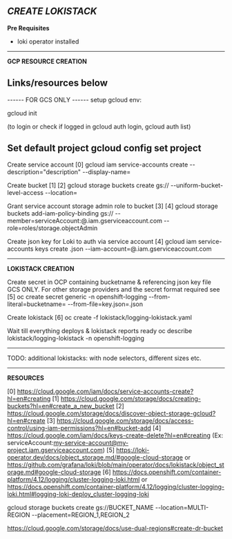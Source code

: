 *CREATE LOKISTACK*
-----------------------------------------

**Pre Requisites**
- loki operator installed

-----------------------------------------
**GCP RESOURCE CREATION**

Links/resources below
-----------------------------------------

------ FOR GCS ONLY ------ 
setup gcloud env:

gcloud init

(to login or check if logged in gcloud auth login, gcloud auth list)

Set default project
gcloud config set project <project>
-----------------------------------------

Create service account [0]
gcloud iam service-accounts create <sa-name> --description="description" --display-name=<sa-name>

Create bucket [1] [2]
gcloud storage buckets create gs://<bucket-name> --uniform-bucket-level-access --location=<region>

Grant service account storage admin role to bucket [3] [4]
gcloud storage buckets add-iam-policy-binding gs://<bucket-name> --member=serviceAccount:<sa-name>@<project>.iam.gserviceaccount.com --role=roles/storage.objectAdmin 

Create json key for Loki to auth via service account [4]
gcloud iam service-accounts keys create <sa-name>.json --iam-account=<sa-name>@<project>.iam.gserviceaccount.com

-----------------------------------------

**LOKISTACK CREATION**

Create secret in OCP containing bucketname & referencing json key file
GCS ONLY. For other storage providers and the secret format required see [5]
oc create secret generic <secret-name> -n openshift-logging  --from-literal=bucketname=<bucket-name> --from-file=key.json=<sa-name>.json 

Create lokistack [6]
oc create -f lokistack/logging-lokistack.yaml

Wait till everything deploys & lokistack reports ready 
oc describe lokistack/logging-lokistack -n openshift-logging 

-----------------------------------------
TODO:
additional lokistacks: with node selectors, different sizes etc.

-----------------------------------------

**RESOURCES**

[0] https://cloud.google.com/iam/docs/service-accounts-create?hl=en#creating
[1] https://cloud.google.com/storage/docs/creating-buckets?hl=en#create_a_new_bucket
[2] https://cloud.google.com/storage/docs/discover-object-storage-gcloud?hl=en#create
[3] https://cloud.google.com/storage/docs/access-control/using-iam-permissions?hl=en#bucket-add
[4] https://cloud.google.com/iam/docs/keys-create-delete?hl=en#creating (Ex: serviceAccount:my-service-account@my-project.iam.gserviceaccount.com)
[5] https://loki-operator.dev/docs/object_storage.md/#google-cloud-storage
    or https://github.com/grafana/loki/blob/main/operator/docs/lokistack/object_storage.md#google-cloud-storage 
[6] https://docs.openshift.com/container-platform/4.12/logging/cluster-logging-loki.html
    or https://docs.openshift.com/container-platform/4.12/logging/cluster-logging-loki.html#logging-loki-deploy_cluster-logging-loki



gcloud storage buckets create gs://BUCKET_NAME --location=MULTI-REGION --placement=REGION_1,REGION_2

https://cloud.google.com/storage/docs/use-dual-regions#create-dr-bucket
